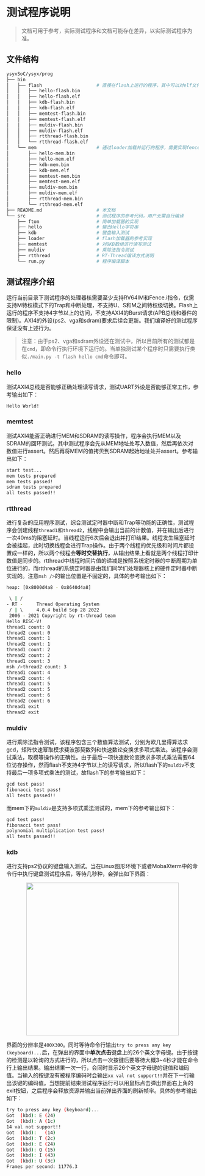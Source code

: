 
# 测试程序说明
> 文档可用于参考，实际测试程序和文档可能存在差异，以实际测试程序为准。
## 文件结构

```sh
ysyxSoC/ysyx/prog
├── bin
│   ├── flash                    # 直接在flash上运行的程序，其中可以对elf文件进行反汇编
│   │   ├── hello-flash.bin
│   │   ├── hello-flash.elf
│   │   ├── kdb-flash.bin
│   │   ├── kdb-flash.elf
│   │   ├── memtest-flash.bin
│   │   ├── memtest-flash.elf
│   │   ├── muldiv-flash.bin
│   │   ├── muldiv-flash.elf
│   │   ├── rtthread-flash.bin
│   │   └── rtthread-flash.elf
│   └── mem                      # 通过loader加载并运行的程序，需要实现fence.i指令才能运行
│       ├── hello-mem.bin
│       ├── hello-mem.elf
│       ├── kdb-mem.bin
│       ├── kdb-mem.elf
│       ├── memtest-mem.bin
│       ├── memtest-mem.elf
│       ├── muldiv-mem.bin
│       ├── muldiv-mem.elf
│       ├── rtthread-mem.bin
│       └── rtthread-mem.elf
├── README.md                    # 本文档
└── src                          # 测试程序的参考代码，用户无需自行编译
    ├── ftom                     # 简单加载器的实现
    ├── hello                    # 输出Hello字符串
    ├── kdb                      # 键盘输入测试
    ├── loader                   # flash加载器的参考实现
    ├── memtest                  # 对8KB数组进行读写测试
    ├── muldiv                   # 乘除法指令测试
    ├── rtthread                 # RT-Thread编译方式说明
    └── run.py                   # 程序编译脚本
```

## 测试程序介绍
运行当前目录下测试程序的处理器核需要至少支持RV64IM和Fence.i指令，仅需支持M特权模式下的Trap和中断处理，不支持U、S和M之间特权级切换。Flash上运行的程序不支持4字节以上的访问，不支持AXI4的Burst请求(APB总线和器件的限制)。AXI4的外设(ps2、vga和sdram)要求后续会更新。我们编译好的测试程序保证没有上述行为。
> 注意：由于ps2、vga和sdram外设还在测试中，所以目前所有的测试都是在`cmd`，即命令行执行环境下运行的。当单独测试某个程序时只需要执行类似`./main.py -t flash hello cmd`命令即可。 
### hello
测试AXI4总线是否能够正确处理读写请求，测试UART外设是否能够正常工作，参考输出如下：
```sh
Hello World!
```

### memtest
测试AXI4能否正确进行MEM和SDRAM的读写操作，程序会执行MEM以及SDRAM的回环测试。其中测试程序会先从MEM地址处写入数值，然后再依次对数值进行assert。然后再将MEM的值拷贝到SDRAM起始地址处并assert。参考输出如下：
```sh
start test...
mem tests prepared
mem tests passed!
sdram tests prepared
all tests passed!!
```

### rtthread
进行复杂的应用程序测试，综合测试定时器中断和Trap等功能的正确性，测试程序会创建线程`thread1`和`thread2`，线程中会输出当前的计数值，并在输出后进行一次40ms的阻塞延时。当线程运行6次后会退出并打印结果。线程发生阻塞延时会被挂起，此时切换线程会进行Trap操作。由于两个线程的优先级和时间片都设置成一样的，所以两个线程会**等时交替执行**，从输出结果上看就是两个线程打印计数值是同步的。rtthread中线程时间片值的递减是按照系统定时器的中断周期为单位进行的，而rtthread的系统定时器是由我们同学们处理器核上的硬件定时器中断实现的。注意`msh />`的输出位置是不固定的，具体的参考输出如下：
```sh
heap: [0x8000d4a8 - 0x8640d4a8]

 \ | /
- RT -     Thread Operating System
 / | \     4.0.4 build Sep 28 2022
 2006 - 2021 Copyright by rt-thread team
Hello RISC-V!
thread1 count: 0
thread2 count: 0
thread1 count: 1
thread2 count: 1
thread1 count: 2
thread2 count: 2
thread1 count: 3
msh />thread2 count: 3
thread1 count: 4
thread2 count: 4
thread1 count: 5
thread2 count: 5
thread1 count: 6
thread2 count: 6
thread1 exit
thread2 exit
```
### muldiv
进行乘除法指令测试，该程序包含三个数值算法测试，分别为欧几里得算法求gcd，矩阵快速幂取模求斐波那契数列和快速数论变换求多项式乘法。该程序会测试乘法，取模等操作的正确性。由于最后一项快速数论变换求多项式乘法需要64位访存操作，然而flash不支持4字节以上的读写请求，所以flash下的`muldiv`不支持最后一项多项式乘法的测试，故flash下的参考输出如下：
```sh
gcd test pass!
fibonacci test pass!
all tests passed!!
```
而mem下的`muldiv`是支持多项式乘法测试的，mem下的参考输出如下：
```sh
gcd test pass!
fibonacci test pass!
polynomial multiplication test pass!
all tests passed!!
```

### kdb
进行支持ps2协议的键盘输入测试。当在Linux图形环境下或者MobaXterm中的命令行中执行键盘测试程序后，等待几秒种，会弹出如下界面：
<p align="center"><img src="../sim/asset/kdb.png" width="400"></p>

界面的分辨率是`400X300`。同时等待命令行输出`try to press any key (keyboard)...`后，在弹出的界面中**单次点击**键盘上的26个英文字母键。由于按键的检测是以轮询的方式进行的，所以点击一次按键后要等待大概3~4秒才能在命令行上输出结果。输出结果一次一行，会同时显示26个英文字母键的键值和编码值。当输入的按键没有被程序编码时会输出`xx val not support!!`并在下一行输出该键的编码值。当想提前结束测试程序运行可以用鼠标点击弹出界面右上角的exit按钮，之后程序会释放资源并输出当前弹出界面的刷新帧率。具体的参考输出如下：
```sh
try to press any key (keyboard)...
Got  (kbd): E (24)
Got  (kbd): A (1c)
14 val not support!!
Got  (kbd):   (14)
Got  (kbd): T (2c)
Got  (kbd): E (24)
Got  (kbd): Q (15)
Got  (kbd): I (43)
Got  (kbd): U (3c)
Frames per second: 11776.3
```